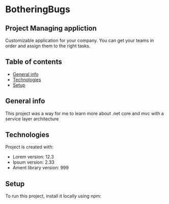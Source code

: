 # BotheringBugs

## Project Managing appliction

Customizable application for your company. You can get your teams in order and assign them to the right tasks.

## Table of contents
* [General info](#general-info)
* [Technologies](#technologies)
* [Setup](#setup)

## General info
This project was a way for me to learn more about .net core and mvc with a service layer architecture
	
## Technologies
Project is created with:
* Lorem version: 12.3
* Ipsum version: 2.33
* Ament library version: 999
	
## Setup
To run this project, install it locally using npm:
